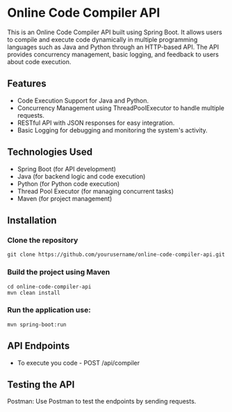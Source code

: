 # Online Code Compiler API

This is an Online Code Compiler API built using Spring Boot. It allows users to compile and execute code dynamically in multiple programming languages such as Java and Python through an HTTP-based API. The API provides concurrency management, basic logging, and feedback to users about code execution.

## Features
- Code Execution Support for Java and Python.
- Concurrency Management using ThreadPoolExecutor to handle multiple requests.
- RESTful API with JSON responses for easy integration.
- Basic Logging for debugging and monitoring the system's activity.

## Technologies Used
- Spring Boot (for API development)
- Java (for backend logic and code execution)
- Python (for Python code execution)
- Thread Pool Executor (for managing concurrent tasks)
- Maven (for project management)

## Installation
### Clone the repository
    git clone https://github.com/yourusername/online-code-compiler-api.git

  
### Build the project using Maven
    cd online-code-compiler-api
    mvn clean install

### Run the application use:
    mvn spring-boot:run

## API Endpoints
- To execute you code - POST /api/compiler

## Testing the API
Postman: Use Postman to test the endpoints by sending requests.
